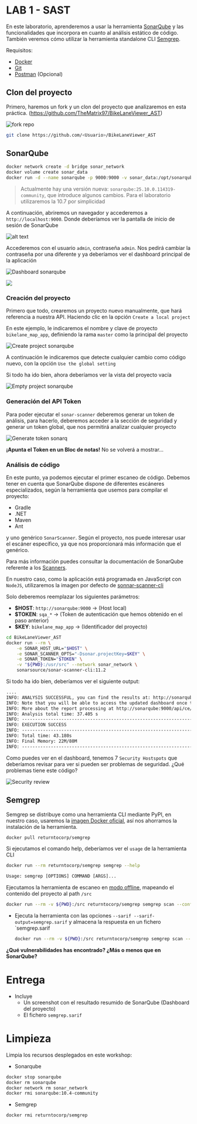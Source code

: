 # LAB 1 - SAST

En este laboratorio, aprenderemos a usar la herramienta [SonarQube](https://www.sonarsource.com/products/sonarqube/) y las funcionalidades que incorpora en cuanto al análisis estático de código.
También veremos cómo utilizar la herramienta standalone CLI [Semgrep](https://github.com/returntocorp/semgrep).

Requisitos:

- [Docker](https://docs.docker.com/)
- [Git](https://git-scm.com/)
- [Postman](https://www.postman.com/) (Opcional)

## Clon del proyecto

Primero, haremos un fork y un clon del proyecto que analizaremos en esta práctica.
(<https://github.com/TheMatrix97/BikeLaneViewer_AST>)

![fork repo](./fig/fork_dotnet_repo.png)



```bash
git clone https://github.com/<Usuario>/BikeLaneViewer_AST
````


## SonarQube

```bash
docker network create -d bridge sonar_network
docker volume create sonar_data
docker run -d --name sonarqube -p 9000:9000 -v sonar_data:/opt/sonarqube/data --network sonar_network sonarqube:10.7-community
```
> Actualmente hay una versión nueva: `sonarqube:25.10.0.114319-community`, que introduce algunos cambios. Para el laboratorio utilizaremos la 10.7 por simplicidad

A continuación, abriremos un navegador y accederemos a `http://localhost:9000`. Donde deberíamos ver la pantalla de inicio de sesión de SonarQube

![alt text](./fig/login_sonarq.png)

Accederemos con el usuario `admin`, contraseña `admin`. Nos pedirá cambiar la contraseña por una diferente y ya deberíamos ver el dashboard principal de la aplicación

![Dashboard sonarqube](./fig/ini_sonarq.png)

![](./fig/ini_sonarq.PNG)

### Creación del proyecto

Primero que todo, crearemos un proyecto nuevo manualmente, que hará referencia a nuestra API. Haciendo clic en la opción `Create a local project`

En este ejemplo, le indicaremos el nombre y clave de proyecto `bikelane_map_app`, definiendo la rama `master` como la principal del proyecto


![Create project sonarqube](./fig/create_project.png)

A continuación le indicaremos que detecte cualquier cambio como código nuevo, con la opción `Use the global setting`

Si todo ha ido bien, ahora deberíamos ver la vista del proyecto vacía

![Empty project sonarqube](./fig/empty_project_sonarq.PNG)

### Generación del API Token

Para poder ejecutar el `sonar-scanner` deberemos generar un token de análisis, para hacerlo, deberemos acceder a la sección de seguridad y generar un token global, que nos permitirá analizar cualquier proyecto

![Generate token sonarq](./fig/generate_token.png)

**¡Apunta el Token en un Bloc de notas!** No se volverá a mostrar...

### Análisis de código

En este punto, ya podemos ejecutar el primer escaneo de código. Debemos tener en cuenta que SonarQube dispone de diferentes escáneres especializados, según la herramienta que usemos para compilar el proyecto:
- Gradle
- .NET
- Maven
- Ant

y uno genérico `SonarScanner`. Según el proyecto, nos puede interesar usar el escáner específico, ya que nos proporcionará más información que el genérico.

Para más información puedes consultar la documentación de SonarQube referente a los [Scanners](https://docs.sonarsource.com/sonarqube/9.9/analyzing-source-code/scanners/sonarscanner/).

En nuestro caso, como la aplicación está programada en JavaScript con `NodeJS`, utilizaremos la imagen por defecto de [sonnar-scanner-cli]((https://hub.docker.com/r/sonarsource/sonar-scanner-cli))


Solo deberemos reemplazar los siguientes parámetros:

- **$HOST**: `http://sonarqube:9000` -> (Host local)
- **$TOKEN**: `sqa_*` -> (Token de autenticación que hemos obtenido en el paso anterior)
- **$KEY**: `bikelane_map_app` -> (Identificador del proyecto)
  
```bash
cd BikeLaneViewer_AST
docker run --rm \
    -e SONAR_HOST_URL="$HOST" \
    -e SONAR_SCANNER_OPTS="-Dsonar.projectKey=$KEY" \
    -e SONAR_TOKEN="$TOKEN" \
    -v "${PWD}:/usr/src" --network sonar_network \
    sonarsource/sonar-scanner-cli:11.2
```

Si todo ha ido bien, deberíamos ver el siguiente output:

```txt
....
INFO: ANALYSIS SUCCESSFUL, you can find the results at: http://sonarqube:9000/dashboard?id=bikelane_map_app
INFO: Note that you will be able to access the updated dashboard once the server has processed the submitted analysis report
INFO: More about the report processing at http://sonarqube:9000/api/ce/task?id=5d2ef6ea-1dbb-47a1-920b-e464e4f1210d
INFO: Analysis total time: 37.405 s
INFO: ------------------------------------------------------------------------
INFO: EXECUTION SUCCESS
INFO: ------------------------------------------------------------------------
INFO: Total time: 43.180s
INFO: Final Memory: 22M/80M
INFO: ------------------------------------------------------------------------
```

Como puedes ver en el dashboard, tenemos 7 `Security Hostspots` que deberíamos revisar para ver si pueden ser problemas de seguridad.
¿Qué problemas tiene este código?

![Security review](./fig/security_review.png)

## Semgrep

Semgrep se distribuye como una herramienta CLI mediante PyPI, en nuestro caso, usaremos la [imagen Docker oficial](), así nos ahorramos la instalación de la herramienta.

```bash
docker pull returntocorp/semgrep
```

Si ejecutamos el comando help, deberíamos ver el `usage` de la herramienta CLI

```bash
docker run --rm returntocorp/semgrep semgrep --help
```
```txt
Usage: semgrep [OPTIONS] COMMAND [ARGS]...
```

Ejecutamos la herramienta de escaneo en [modo offline](https://semgrep.dev/docs/getting-started/), mapeando el contenido del proyecto al path `/src`

```bash
docker run --rm -v ${PWD}:/src returntocorp/semgrep semgrep scan --config=auto
```

* Ejecuta la herramienta con las opciones `--sarif --sarif-output=semgrep.sarif` y almacena la respuesta en un fichero `semgrep.sarif 

    ```bash
    docker run --rm -v ${PWD}:/src returntocorp/semgrep semgrep scan --sarif --config=auto > semgrep.sarif
    ```

**¿Qué vulnerabilidades has encontrado? ¿Más o menos que en SonarQube?**


# Entrega

- Incluye
    - Un screenshot con el resultado resumido de SonarQube (Dashboard del proyecto)
    - El fichero `semgrep.sarif`

# Limpieza

Limpia los recursos desplegados en este workshop:

- Sonarqube

```bash
docker stop sonarqube
docker rm sonarqube
docker network rm sonar_network
docker rmi sonarqube:10.4-community
```

- Semgrep

```bash
docker rmi returntocorp/semgrep
```